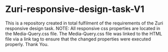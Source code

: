 # Zuri-responsive-design-task-V1
This is a repository created in total fulfilment of the requirements of the Zuri responsive design task.
NOTE: All responsive css properties are located in the Media-Query.css file. 
The Media-Query.css file was linked to the HTML file via a link tag to ensure that the changed properties were executed properly.
Thank You.
